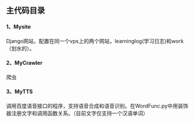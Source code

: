 ## 主代码目录   

#### 1、Mysite   
Django网站，配置在同一个vps上的两个网站，learninglog(学习日志)和work（划水的）。
    
#### 2、MyCrawler  
爬虫   
  
#### 3、MyTTS   
调用百度语音接口的程序，支持语音合成和语音识别。在WordFunc.py中用装饰器注册文字和调用函数关系。（目前文字仅支持一个汉语单词）